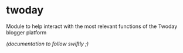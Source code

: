 # twoday
Module to help interact with the most relevant functions of the Twoday blogger platform

*(documentation to follow swiftly ;)*
